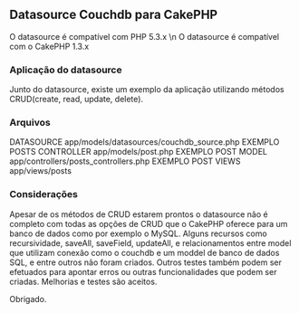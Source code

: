 ## Datasource Couchdb para CakePHP

O datasource é compatível com PHP 5.3.x \n
O datasource é compatível com o CakePHP 1.3.x

### Aplicação do datasource 

Junto do datasource, existe um exemplo da aplicação utilizando métodos CRUD(create, read, update, delete).

### Arquivos

DATASOURCE app/models/datasources/couchdb_source.php 
EXEMPLO POSTS CONTROLLER app/models/post.php
EXEMPLO POST MODEL app/controllers/posts_controllers.php
EXEMPLO POST VIEWS app/views/posts

### Considerações

Apesar de os métodos de CRUD estarem prontos o datasource não é completo com todas as opções de CRUD que o CakePHP oferece para um banco de dados como por exemplo o MySQL.
Alguns recursos como recursividade, saveAll, saveField, updateAll, e relacionamentos entre model que utilizam conexão como o couchdb e um moddel de banco de dados SQL, e entre outros não foram criados.
Outros testes também podem ser efetuados para apontar erros ou outras funcionalidades que podem ser criadas.
Melhorias e testes são aceitos.

Obrigado.